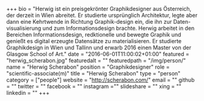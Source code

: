 +++
bio = "Herwig ist ein preisgekrönter Graphikdesigner aus Österreich, der derzeit in Wien abreitet. Er studierte ursprünglich Architektur, legte aber dann eine Kehrtwende in Richtung Graphik-design ein, die ihn zur Daten-visualisierung und zum Informationsdesign brachte. Herwig arbeitet in den Bereichen Informationsdesign, redktionelle und bewegte Graphik und genießt es digital erzeugte Datensätze zu materialisieren. Er studierte Graphikdesign in Wien und Tallinn und erwarb 2016 einen Master von der Glasgow School of Art."
date = "2016-06-01T11:00:02+01:00"
featured = "herwig_scherabon.jpg"
featuredalt = ""
featuredpath = "/img/person/"
name = "Herwig Scherabon"
position = "Graphikdesigner"
role = "scientific-associate(m)"
title = "Herwig Scherabon"
type = "person"
category = ["people"]
website = "http://scherabon.com/"
email = ""
github = ""
twitter = ""
facebook = ""
instagram =""
slideshare = ""
xing = ""
linkedin = ""
+++
